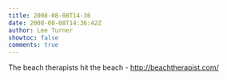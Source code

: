 ```yaml
---
title: 2008-08-08T14-36
date: 2008-08-08T14:36:42Z
author: Lee Turner
showtoc: false
comments: true
---
```


The beach therapists hit the beach - http://beachtherapist.com/

